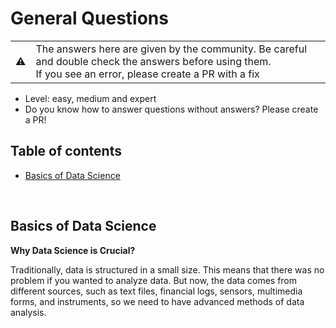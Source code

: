 
# General Questions

<table>
   <tr>
      <td>⚠️</td>
      <td>
         The answers here are given by the community. Be careful and double check the answers before using them. <br>
         If you see an error, please create a PR with a fix
      </td>
   </tr>
</table>

* Level: easy, medium and expert
* Do you know how to answer questions without answers? Please create a PR!


## Table of contents
* [Basics of Data Science](#basics-of-data-science)

<br/>

## Basics of Data Science

**Why Data Science is Crucial?**

Traditionally, data is structured in a small size. This means that there was no problem if you wanted to analyze data. But now, the data comes from different sources, such as text files, financial logs, sensors, multimedia forms, and instruments, so we need to have advanced methods of data analysis.

